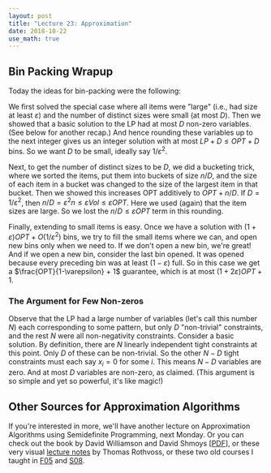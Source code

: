 ```yaml
---
layout: post
title: "Lecture 23: Approximation"
date: 2018-10-22
use_math: true
---
```


## Bin Packing Wrapup

Today the ideas for bin-packing were the following: 

We first solved the special case where all items were "large" (i.e., had
size at least $\varepsilon$) and the number of distinct sizes were small
(at most $D$). Then we showed that a basic solution to the LP had at
most $D$ non-zero variables. (See below for another recap.) And hence
rounding these variables up to the next integer gives us an integer
solution with at most $LP + D \leq OPT + D$ bins. So we want $D$ to be
small, ideally say $1/\varepsilon^2$.

Next, to get the number of distinct sizes to be $D$, we did a bucketing
trick, where we sorted the items, put them into buckets of size $n/D$,
and the size of each item in a bucket was changed to the size of the
largest item in that bucket. Then we showed this increases OPT
additively to $OPT + n/D$. If $D = 1/\varepsilon^2$, then $n/D =
\varepsilon^2 n \leq \varepsilon Vol \leq \varepsilon OPT$. Here we used
(again) that the item sizes are large. So we lost the $n/D \leq
\varepsilon OPT$ term in this rounding.

Finally, extending to small items is easy. Once we have a solution with
$(1+\varepsilon) OPT + O(1/\varepsilon^2)$ bins, we try to fill the
small items where we can, and open new bins only when we need to. If we
don't open a new bin, we're great! And if we open a new bin, consider
the last bin opened. It was opened because every preceding bin was at
least $(1-\varepsilon)$ full. So in this case we get a
$\frac{OPT}{1-\varepsilon} + 1$ guarantee, which is at most $(1+
2\varepsilon)OPT + 1$.

### The Argument for Few Non-zeros

Observe that the LP had a large number of variables (let's call this
number $N$) each corresponding to some pattern, but only $D$
"non-trivial" constraints, and the rest $N$ were all non-negativity
constraints. Consider a basic solution. By definition, there are $N$
linearly independent tight constraints at this point. Only $D$ of these
can be non-trivial. So the other $N-D$ tight constraints must each say
$x_i = 0$ for some $i$. This means $N-D$ variables are zero. And at most
$D$ variables are non-zero, as claimed. (This argument is so simple and
yet so powerful, it's like magic!)

## Other Sources for Approximation Algorithms

If you're interested in more, we'll have another lecture on
Approximation Algorithms using Semidefinite Programming, next Monday. Or
you can check out the book by David Williamson and David Shmoys
\[[PDF](http://www.designofapproxalgs.com/book.pdf)\], or these very visual [lecture
notes](https://sites.math.washington.edu/~rothvoss/slides/ApproximationAlgorithmsLectureSlides-Fall09.pdf) by Thomas Rothvoss, or these two old courses I taught in
[F05](http://www.cs.cmu.edu/afs/cs.cmu.edu/academic/class/15854-f05/www/)
and [S08](http://www.cs.cmu.edu/~anupamg/adv-approx/).
